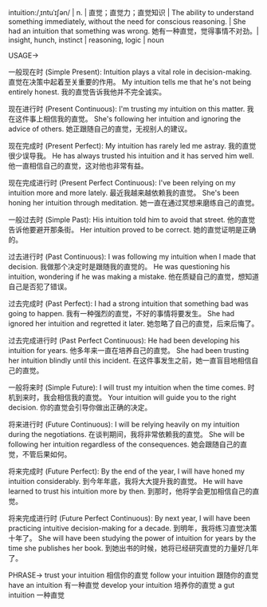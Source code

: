 intuition:/ˌɪntuˈɪʃən/ | n. | 直觉；直觉力；直觉知识 |  The ability to understand something immediately, without the need for conscious reasoning. |  She had an intuition that something was wrong. 她有一种直觉，觉得事情不对劲。| insight, hunch, instinct | reasoning, logic | noun

USAGE->

一般现在时 (Simple Present):
Intuition plays a vital role in decision-making.  直觉在决策中起着至关重要的作用。
My intuition tells me that he's not being entirely honest. 我的直觉告诉我他并不完全诚实。

现在进行时 (Present Continuous):
I'm trusting my intuition on this matter. 我在这件事上相信我的直觉。
She's following her intuition and ignoring the advice of others.  她正跟随自己的直觉，无视别人的建议。

现在完成时 (Present Perfect):
My intuition has rarely led me astray. 我的直觉很少误导我。
He has always trusted his intuition and it has served him well. 他一直相信自己的直觉，这对他也非常有益。

现在完成进行时 (Present Perfect Continuous):
I've been relying on my intuition more and more lately. 最近我越来越依赖我的直觉。
She's been honing her intuition through meditation. 她一直在通过冥想来磨练自己的直觉。

一般过去时 (Simple Past):
His intuition told him to avoid that street. 他的直觉告诉他要避开那条街。
Her intuition proved to be correct. 她的直觉证明是正确的。


过去进行时 (Past Continuous):
I was following my intuition when I made that decision. 我做那个决定时是跟随我的直觉的。
He was questioning his intuition, wondering if he was making a mistake. 他在质疑自己的直觉，想知道自己是否犯了错误。

过去完成时 (Past Perfect):
I had a strong intuition that something bad was going to happen. 我有一种强烈的直觉，不好的事情将要发生。
She had ignored her intuition and regretted it later. 她忽略了自己的直觉，后来后悔了。


过去完成进行时 (Past Perfect Continuous):
He had been developing his intuition for years. 他多年来一直在培养自己的直觉。
She had been trusting her intuition blindly until this incident. 在这件事发生之前，她一直盲目地相信自己的直觉。

一般将来时 (Simple Future):
I will trust my intuition when the time comes.  时机到来时，我会相信我的直觉。
Your intuition will guide you to the right decision. 你的直觉会引导你做出正确的决定。


将来进行时 (Future Continuous):
I will be relying heavily on my intuition during the negotiations.  在谈判期间，我将非常依赖我的直觉。
She will be following her intuition regardless of the consequences. 她会跟随自己的直觉，不管后果如何。


将来完成时 (Future Perfect):
By the end of the year, I will have honed my intuition considerably. 到今年年底，我将大大提升我的直觉。
He will have learned to trust his intuition more by then. 到那时，他将学会更加相信自己的直觉。


将来完成进行时 (Future Perfect Continuous):
By next year, I will have been practicing intuitive decision-making for a decade. 到明年，我将练习直觉决策十年了。
She will have been studying the power of intuition for years by the time she publishes her book. 到她出书的时候，她将已经研究直觉的力量好几年了。


PHRASE->
trust your intuition  相信你的直觉
follow your intuition  跟随你的直觉
have an intuition  有一种直觉
develop your intuition  培养你的直觉
a gut intuition  一种直觉
